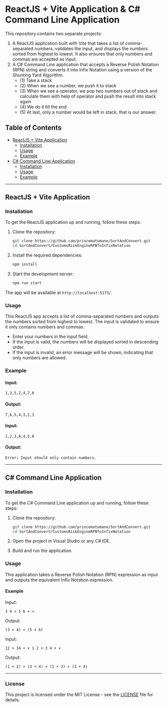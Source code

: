 # ReactJS + Vite Application & C# Command Line Application

This repository contains two separate projects:

1. A ReactJS application built with Vite that takes a list of comma-separated numbers, validates the input, and displays the numbers sorted from highest to lowest. It also ensures that only numbers and commas are accepted as input.
2. A C# Command Line application that accepts a Reverse Polish Notation (RPN) string and converts it into Infix Notation using a version of the Shunting Yard Algorithm.
   - (1) Take a stack
   - (2) When we see a number, we push it to stack
   - (3) When we see a operator, we pop two numbers out of stack and calculate them with help of operator and push the result into stack again
   - (4) We do it till the end
   - (5) At last, only a number would be left in stack, that is our answer.

## Table of Contents

- [ReactJS + Vite Application](#reactjs--vite-application)
  - [Installation](#installation)
  - [Usage](#usage)
  - [Example](#example)
- [C# Command Line Application](#c-command-line-application)
  - [Installation](#installation-1)
  - [Usage](#usage-1)
  - [Example](#example-1)

---

## ReactJS + Vite Application

### Installation

To get the ReactJS application up and running, follow these steps:

1. Clone the repository:

   ```bash
   git clone https://github.com/princematumane/SortAndConvert.git
   cd SortAndConvert/CustomsRiskEngineRPNToInfixNotation
   ```

2. Install the required dependencies:

   ```bash
   npm install
   ```

3. Start the development server:
   ```bash
   npm run start
   ```

The app will be available at `http://localhost:5173/`.

### Usage

This ReactJS app accepts a list of comma-separated numbers and outputs the numbers sorted from highest to lowest. The input is validated to ensure it only contains numbers and commas.

- Enter your numbers in the input field.
- If the input is valid, the numbers will be displayed sorted in descending order.
- If the input is invalid, an error message will be shown, indicating that only numbers are allowed.

### Example

#### Input:

```
1,3,5,2,4,7,6
```

#### Output:

```
7,6,5,4,3,2,1
```

#### Input:

```
1,2,3,A,4,5,6
```

#### Output:

```
Error: Input should only contain numbers.
```

---

## C# Command Line Application

### Installation

To get the C# Command Line application up and running, follow these steps:

1. Clone the repository:

   ```bash
   git clone https://github.com/princematumane/SortAndConvert.git
   cd SortAndConvert/CustomsRiskEngineRPNToInfixNotation
   ```

2. Open the project in Visual Studio or any C# IDE.

3. Build and run the application.

### Usage

This application takes a Reverse Polish Notation (RPN) expression as input and outputs the equivalent Infix Notation expression.

#### Example

Input:

```
3 4 × 5 6 × +
```

Output:

```
(3 × 4) + (5 × 6)
```

Input:

```
12 + 34 + × 1 2 + 3 4 + ×
```

Output:

```
(1 + 2) × (3 + 4) × (1 + 2) × (3 + 4)
```

---

### License

This project is licensed under the MIT License - see the [LICENSE](LICENSE) file for details.
